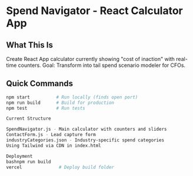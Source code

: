 # Spend Navigator - React Calculator App

## What This Is
Create React App calculator currently showing "cost of inaction" with real-time counters.
Goal: Transform into tail spend scenario modeler for CFOs.

## Quick Commands
```bash
npm start          # Run locally (finds open port)
npm run build      # Build for production
npm test           # Run tests

Current Structure

SpendNavigator.js - Main calculator with counters and sliders
ContactForm.js - Lead capture form
industryCategories.json - Industry-specific spend categories
Using Tailwind via CDN in index.html

Deployment
bashnpm run build
vercel              # Deploy build folder